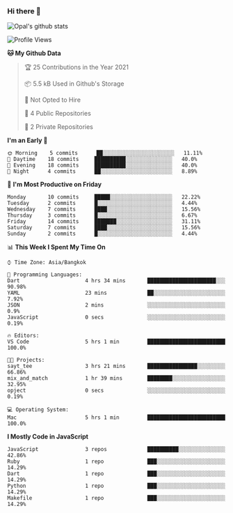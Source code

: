 ### Hi there 👋

![Opal's github stats](https://github-readme-stats.vercel.app/api?username=coolkidneversleep&count_private=true&show_icons=true&theme=radical)


<!--START_SECTION:waka-->
![Profile Views](http://img.shields.io/badge/Profile%20Views-31-blue)

**🐱 My Github Data** 

> 🏆 25 Contributions in the Year 2021
 > 
> 📦 5.5 kB Used in Github's Storage 
 > 
> 🚫 Not Opted to Hire
 > 
> 📜 4 Public Repositories 
 > 
> 🔑 2 Private Repositories  
 > 
**I'm an Early 🐤** 

```text
🌞 Morning    5 commits      ██░░░░░░░░░░░░░░░░░░░░░░░   11.11% 
🌆 Daytime    18 commits     ██████████░░░░░░░░░░░░░░░   40.0% 
🌃 Evening    18 commits     ██████████░░░░░░░░░░░░░░░   40.0% 
🌙 Night      4 commits      ██░░░░░░░░░░░░░░░░░░░░░░░   8.89%

```
📅 **I'm Most Productive on Friday** 

```text
Monday       10 commits     █████░░░░░░░░░░░░░░░░░░░░   22.22% 
Tuesday      2 commits      █░░░░░░░░░░░░░░░░░░░░░░░░   4.44% 
Wednesday    7 commits      ████░░░░░░░░░░░░░░░░░░░░░   15.56% 
Thursday     3 commits      █░░░░░░░░░░░░░░░░░░░░░░░░   6.67% 
Friday       14 commits     ███████░░░░░░░░░░░░░░░░░░   31.11% 
Saturday     7 commits      ████░░░░░░░░░░░░░░░░░░░░░   15.56% 
Sunday       2 commits      █░░░░░░░░░░░░░░░░░░░░░░░░   4.44%

```


📊 **This Week I Spent My Time On** 

```text
⌚︎ Time Zone: Asia/Bangkok

💬 Programming Languages: 
Dart                     4 hrs 34 mins       ██████████████████████░░░   90.98% 
YAML                     23 mins             ██░░░░░░░░░░░░░░░░░░░░░░░   7.92% 
JSON                     2 mins              ░░░░░░░░░░░░░░░░░░░░░░░░░   0.9% 
JavaScript               0 secs              ░░░░░░░░░░░░░░░░░░░░░░░░░   0.19%

🔥 Editors: 
VS Code                  5 hrs 1 min         █████████████████████████   100.0%

🐱‍💻 Projects: 
sayt_tee                 3 hrs 21 mins       ████████████████░░░░░░░░░   66.86% 
mix_and_match            1 hr 39 mins        ████████░░░░░░░░░░░░░░░░░   32.95% 
opject                   0 secs              ░░░░░░░░░░░░░░░░░░░░░░░░░   0.19%

💻 Operating System: 
Mac                      5 hrs 1 min         █████████████████████████   100.0%

```

**I Mostly Code in JavaScript** 

```text
JavaScript               3 repos             ██████████░░░░░░░░░░░░░░░   42.86% 
Ruby                     1 repo              ███░░░░░░░░░░░░░░░░░░░░░░   14.29% 
Dart                     1 repo              ███░░░░░░░░░░░░░░░░░░░░░░   14.29% 
Python                   1 repo              ███░░░░░░░░░░░░░░░░░░░░░░   14.29% 
Makefile                 1 repo              ███░░░░░░░░░░░░░░░░░░░░░░   14.29%

```



<!--END_SECTION:waka-->
